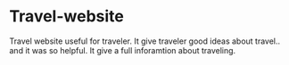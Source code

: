 # Travel-website
Travel website useful for traveler.
It give traveler good ideas about travel.. 
and it was so helpful.
It give a full inforamtion about traveling.
